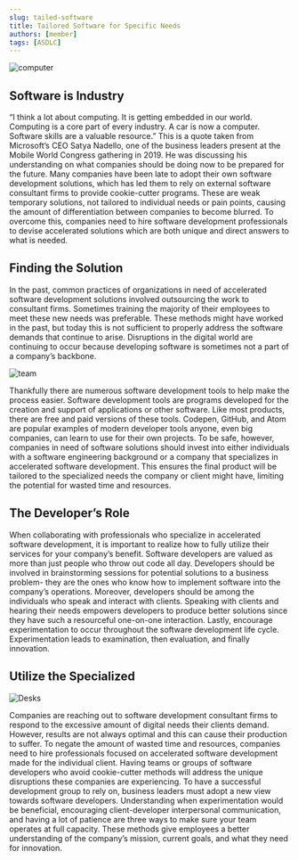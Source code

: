 ```yaml
---
slug: tailed-software
title: Tailored Software for Specific Needs
authors: [member]
tags: [ASDLC]
---
```


![computer](https://images.unsplash.com/photo-1498050108023-c5249f4df085?ixlib=rb-1.2.1&ixid=MnwxMjA3fDB8MHxwaG90by1wYWdlfHx8fGVufDB8fHx8&auto=format&fit=crop&w=1472&q=80)

## Software is Industry
“I think a lot about computing. It is getting embedded in our world. Computing is a core part of every industry. A car is now a computer. Software skills are a valuable resource.” This is a quote taken from Microsoft’s CEO Satya Nadello, one of the business leaders present at the Mobile World Congress gathering in 2019. He was discussing his understanding on what companies should be doing now to be prepared for the future. Many companies have been late to adopt their own software development solutions, which has led them to rely on external software consultant firms to provide cookie-cutter programs. These are weak temporary solutions, not tailored to individual needs or pain points, causing the amount of differentiation between companies to become blurred. To overcome this, companies need to hire software development professionals to devise accelerated solutions which are both unique and direct answers to what is needed.

<!--truncate-->

## Finding the Solution
In the past, common practices of organizations in need of accelerated software development solutions involved outsourcing the work to consultant firms. Sometimes training the majority of their employees to meet these new needs was preferable. These methods might have worked in the past, but today this is not sufficient to properly address the software demands that continue to arise. Disruptions in the digital world are continuing to occur because developing software is sometimes not a part of a company’s backbone.

![team](https://images.unsplash.com/photo-1629904853716-f0bc54eea481?ixlib=rb-1.2.1&ixid=MnwxMjA3fDB8MHxwaG90by1wYWdlfHx8fGVufDB8fHx8&auto=format&fit=crop&w=1470&q=80)

Thankfully there are numerous software development tools to help make the process easier. Software development tools are programs developed for the creation and support of applications or other software. Like most products, there are free and paid versions of these tools. Codepen, GitHub, and Atom are popular examples of modern developer tools anyone, even big companies, can learn to use for their own projects. To be safe, however, companies in need of software solutions should invest into either individuals with a software engineering background or a company that specializes in accelerated software development. This ensures the final product will be tailored to the specialized needs the company or client might have, limiting the potential for wasted time and resources.


## The Developer’s Role
When collaborating with professionals who specialize in accelerated software development, it is important to realize how to fully utilize their services for your company’s benefit. Software developers are valued as more than just people who throw out code all day. Developers should be involved in brainstorming sessions for potential solutions to a business problem- they are the ones who know how to implement software into the company’s operations. Moreover, developers should be among the individuals who speak and interact with clients. Speaking with clients and hearing their needs empowers developers to produce better solutions since they have such a resourceful one-on-one interaction. Lastly, encourage experimentation to occur throughout the software development life cycle. Experimentation leads to examination, then evaluation, and finally innovation.


## Utilize the Specialized

![Desks](https://images.unsplash.com/photo-1517048676732-d65bc937f952?ixlib=rb-1.2.1&ixid=MnwxMjA3fDB8MHxwaG90by1wYWdlfHx8fGVufDB8fHx8&auto=format&fit=crop&w=1470&q=80)

Companies are reaching out to software development consultant firms to respond to the excessive amount of digital needs their clients demand. However, results are not always optimal and this can cause their production to suffer. To negate the amount of wasted time and resources, companies need to hire professionals focused on accelerated software development made for the individual client. Having teams or groups of software developers who avoid cookie-cutter methods will address the unique disruptions these companies are experiencing. To have a successful development group to rely on, business leaders must adopt a new view towards software developers. Understanding when experimentation would be beneficial, encouraging client-developer interpersonal communication, and having a lot of patience are three ways to make sure your team operates at full capacity. These methods give employees a better understanding of the company’s mission, current goals, and what they need for innovation.